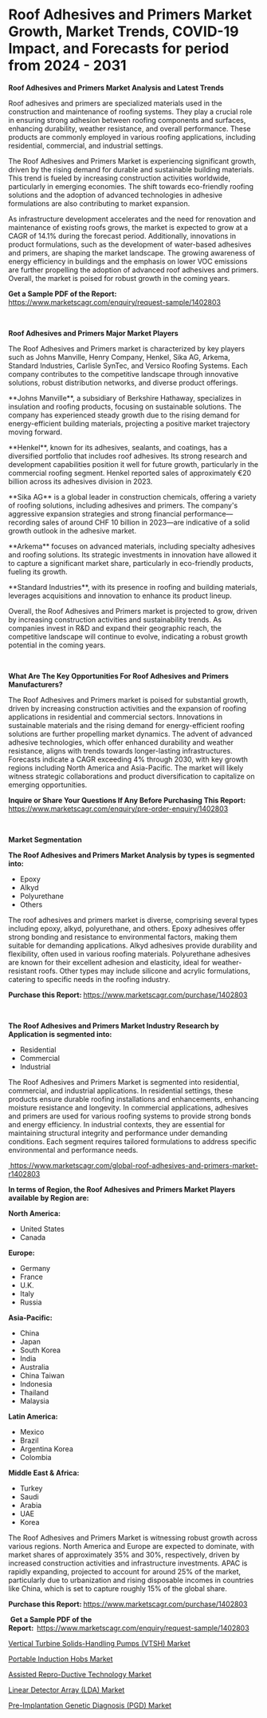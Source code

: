 <p><h1>Roof Adhesives and Primers Market Growth, Market Trends, COVID-19 Impact, and Forecasts for period from 2024 - 2031</h1></p><p><strong>Roof Adhesives and Primers Market Analysis and Latest Trends</strong></p>
<p><p>Roof adhesives and primers are specialized materials used in the construction and maintenance of roofing systems. They play a crucial role in ensuring strong adhesion between roofing components and surfaces, enhancing durability, weather resistance, and overall performance. These products are commonly employed in various roofing applications, including residential, commercial, and industrial settings.</p><p>The Roof Adhesives and Primers Market is experiencing significant growth, driven by the rising demand for durable and sustainable building materials. This trend is fueled by increasing construction activities worldwide, particularly in emerging economies. The shift towards eco-friendly roofing solutions and the adoption of advanced technologies in adhesive formulations are also contributing to market expansion.</p><p>As infrastructure development accelerates and the need for renovation and maintenance of existing roofs grows, the market is expected to grow at a CAGR of 14.1% during the forecast period. Additionally, innovations in product formulations, such as the development of water-based adhesives and primers, are shaping the market landscape. The growing awareness of energy efficiency in buildings and the emphasis on lower VOC emissions are further propelling the adoption of advanced roof adhesives and primers. Overall, the market is poised for robust growth in the coming years.</p></p>
<p><strong>Get a Sample PDF of the Report:&nbsp;</strong> <a href="https://www.marketscagr.com/enquiry/request-sample/1402803?utm_campaign=1802&utm_medium=2&utm_source=Github&utm_content=ia&utm_term=23102024&utm_id=roof-adhesives-and-primers">https://www.marketscagr.com/enquiry/request-sample/1402803</a></p>
<p>&nbsp;</p>
<p><strong>Roof Adhesives and Primers Major Market Players</strong></p>
<p><p>The Roof Adhesives and Primers market is characterized by key players such as Johns Manville, Henry Company, Henkel, Sika AG, Arkema, Standard Industries, Carlisle SynTec, and Versico Roofing Systems. Each company contributes to the competitive landscape through innovative solutions, robust distribution networks, and diverse product offerings.</p><p>**Johns Manville**, a subsidiary of Berkshire Hathaway, specializes in insulation and roofing products, focusing on sustainable solutions. The company has experienced steady growth due to the rising demand for energy-efficient building materials, projecting a positive market trajectory moving forward.</p><p>**Henkel**, known for its adhesives, sealants, and coatings, has a diversified portfolio that includes roof adhesives. Its strong research and development capabilities position it well for future growth, particularly in the commercial roofing segment. Henkel reported sales of approximately €20 billion across its adhesives division in 2023.</p><p>**Sika AG** is a global leader in construction chemicals, offering a variety of roofing solutions, including adhesives and primers. The company's aggressive expansion strategies and strong financial performance—recording sales of around CHF 10 billion in 2023—are indicative of a solid growth outlook in the adhesive market.</p><p>**Arkema** focuses on advanced materials, including specialty adhesives and roofing solutions. Its strategic investments in innovation have allowed it to capture a significant market share, particularly in eco-friendly products, fueling its growth.</p><p>**Standard Industries**, with its presence in roofing and building materials, leverages acquisitions and innovation to enhance its product lineup. </p><p>Overall, the Roof Adhesives and Primers market is projected to grow, driven by increasing construction activities and sustainability trends. As companies invest in R&D and expand their geographic reach, the competitive landscape will continue to evolve, indicating a robust growth potential in the coming years.</p></p>
<p>&nbsp;</p>
<p><strong>What Are The Key Opportunities For Roof Adhesives and Primers Manufacturers?</strong></p>
<p><p>The Roof Adhesives and Primers market is poised for substantial growth, driven by increasing construction activities and the expansion of roofing applications in residential and commercial sectors. Innovations in sustainable materials and the rising demand for energy-efficient roofing solutions are further propelling market dynamics. The advent of advanced adhesive technologies, which offer enhanced durability and weather resistance, aligns with trends towards longer-lasting infrastructures. Forecasts indicate a CAGR exceeding 4% through 2030, with key growth regions including North America and Asia-Pacific. The market will likely witness strategic collaborations and product diversification to capitalize on emerging opportunities.</p></p>
<p><strong>Inquire or Share Your Questions If Any Before Purchasing This Report:</strong> <a href="https://www.marketscagr.com/enquiry/pre-order-enquiry/1402803?utm_campaign=1802&utm_medium=2&utm_source=Github&utm_content=ia&utm_term=23102024&utm_id=roof-adhesives-and-primers">https://www.marketscagr.com/enquiry/pre-order-enquiry/1402803</a></p>
<p>&nbsp;</p>
<p><strong>Market Segmentation</strong></p>
<p><strong>The Roof Adhesives and Primers Market Analysis by types is segmented into:</strong></p>
<p><ul><li>Epoxy</li><li>Alkyd</li><li>Polyurethane</li><li>Others</li></ul></p>
<p><p>The roof adhesives and primers market is diverse, comprising several types including epoxy, alkyd, polyurethane, and others. Epoxy adhesives offer strong bonding and resistance to environmental factors, making them suitable for demanding applications. Alkyd adhesives provide durability and flexibility, often used in various roofing materials. Polyurethane adhesives are known for their excellent adhesion and elasticity, ideal for weather-resistant roofs. Other types may include silicone and acrylic formulations, catering to specific needs in the roofing industry.</p></p>
<p><strong>Purchase this Report:&nbsp;</strong><a href="https://www.marketscagr.com/purchase/1402803?utm_campaign=1802&utm_medium=2&utm_source=Github&utm_content=ia&utm_term=23102024&utm_id=roof-adhesives-and-primers">https://www.marketscagr.com/purchase/1402803</a></p>
<p>&nbsp;</p>
<p><strong>The Roof Adhesives and Primers Market Industry Research by Application is segmented into:</strong></p>
<p><ul><li>Residential</li><li>Commercial</li><li>Industrial</li></ul></p>
<p><p>The Roof Adhesives and Primers Market is segmented into residential, commercial, and industrial applications. In residential settings, these products ensure durable roofing installations and enhancements, enhancing moisture resistance and longevity. In commercial applications, adhesives and primers are used for various roofing systems to provide strong bonds and energy efficiency. In industrial contexts, they are essential for maintaining structural integrity and performance under demanding conditions. Each segment requires tailored formulations to address specific environmental and performance needs.</p></p>
<p><a href="https://www.marketscagr.com/global-roof-adhesives-and-primers-market-r1402803?utm_campaign=1802&utm_medium=2&utm_source=Github&utm_content=ia&utm_term=23102024&utm_id=roof-adhesives-and-primers">&nbsp;https://www.marketscagr.com/global-roof-adhesives-and-primers-market-r1402803</a></p>
<p><strong>In terms of Region, the Roof Adhesives and Primers Market Players available by Region are:</strong></p>
<p>
    <p> <strong> North America: </strong>
        <ul>
            <li>United States</li>
            <li>Canada</li>
        </ul>
        </p> 
    <p> <strong> Europe: </strong>
        <ul>
            <li>Germany</li>
            <li>France</li>
            <li>U.K.</li>
            <li>Italy</li>
            <li>Russia</li>
        </ul>
        </p> 
    <p> <strong> Asia-Pacific: </strong>
        <ul>
            <li>China</li>
            <li>Japan</li>
            <li>South Korea</li>
            <li>India</li>
            <li>Australia</li>
            <li>China Taiwan</li>
            <li>Indonesia</li>
            <li>Thailand</li>
            <li>Malaysia</li>
        </ul>
        </p> 
    <p> <strong> Latin America: </strong>
        <ul>
            <li>Mexico</li>
            <li>Brazil</li>
            <li>Argentina Korea</li>
            <li>Colombia</li>
        </ul>
        </p> 
    <p> <strong> Middle East & Africa: </strong>
        <ul>
            <li>Turkey</li>
            <li>Saudi</li>
            <li>Arabia</li>
            <li>UAE</li>
            <li>Korea</li>
        </ul>
    </p>
    </p>
<p><p>The Roof Adhesives and Primers Market is witnessing robust growth across various regions. North America and Europe are expected to dominate, with market shares of approximately 35% and 30%, respectively, driven by increased construction activities and infrastructure investments. APAC is rapidly expanding, projected to account for around 25% of the market, particularly due to urbanization and rising disposable incomes in countries like China, which is set to capture roughly 15% of the global share.</p></p>
<p><strong>Purchase this Report: </strong><a href="https://www.marketscagr.com/purchase/1402803?utm_campaign=1802&utm_medium=2&utm_source=Github&utm_content=ia&utm_term=23102024&utm_id=roof-adhesives-and-primers">https://www.marketscagr.com/purchase/1402803</a></p>
<p>&nbsp;<strong>Get a Sample PDF of the Report:&nbsp;&nbsp;</strong><a href="https://www.marketscagr.com/enquiry/request-sample/1402803?utm_campaign=1802&utm_medium=2&utm_source=Github&utm_content=ia&utm_term=23102024&utm_id=roof-adhesives-and-primers">https://www.marketscagr.com/enquiry/request-sample/1402803</a></p>
<p><strong></strong></p>
<p><p><a href="https://www.linkedin.com/pulse/vertical-turbine-solids-handling-pumps-vtsh-market-revolution-tuwff?utm_campaign=1802&utm_medium=2&utm_source=Github&utm_content=ia&utm_term=23102024&utm_id=roof-adhesives-and-primers">Vertical Turbine Solids-Handling Pumps (VTSH) Market</a></p><p><a href="https://issuu.com/reportprime-2/docs/portable-induction-hobs-market-size_b42b2857efb746?utm_campaign=1802&utm_medium=2&utm_source=Github&utm_content=ia&utm_term=23102024&utm_id=roof-adhesives-and-primers">Portable Induction Hobs Market</a></p><p><a href="https://www.linkedin.com/pulse/global-assisted-repro-ductive-technology-market-analysis-51hke?utm_campaign=1802&utm_medium=2&utm_source=Github&utm_content=ia&utm_term=23102024&utm_id=roof-adhesives-and-primers">Assisted Repro-Ductive Technology Market</a></p><p><a href="https://www.linkedin.com/pulse/global-linear-detector-array-lda-market-trends-innovations-ag9ue?utm_campaign=1802&utm_medium=2&utm_source=Github&utm_content=ia&utm_term=23102024&utm_id=roof-adhesives-and-primers">Linear Detector Array (LDA) Market</a></p><p><a href="https://www.linkedin.com/pulse/insights-pre-implantation-genetic-diagnosis-pgd-market-players-kyifc?utm_campaign=1802&utm_medium=2&utm_source=Github&utm_content=ia&utm_term=23102024&utm_id=roof-adhesives-and-primers">Pre-Implantation Genetic Diagnosis (PGD) Market</a></p></p>